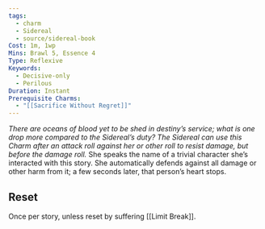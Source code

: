 ```yaml
---
tags:
  - charm
  - Sidereal
  - source/sidereal-book
Cost: 1m, 1wp
Mins: Brawl 5, Essence 4
Type: Reflexive
Keywords:
  - Decisive-only
  - Perilous
Duration: Instant
Prerequisite Charms:
  - "[[Sacrifice Without Regret]]"
---
```

*There are oceans of blood yet to be shed in destiny’s service; what is one drop more compared to the Sidereal’s duty? The Sidereal can use this Charm after an attack roll against her or other roll to resist damage, but before the damage roll.*
She speaks the name of a trivial character she’s interacted with this story. She automatically defends against all damage or other harm from it; a few seconds later, that person’s heart stops. 
## Reset
Once per story, unless reset by suffering [[Limit Break]].